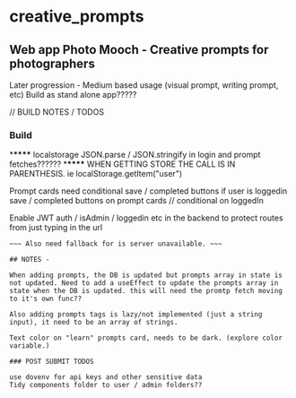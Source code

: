 # creative_prompts

## Web app Photo Mooch - Creative prompts for photographers

Later progression - Medium based usage (visual prompt, writing prompt, etc)
Build as stand alone app?????

// BUILD NOTES / TODOS

### Build

\***\*\*\*\*** localstorage JSON.parse / JSON.stringify in login and prompt fetches?????? \***\*\*\*\***
WHEN GETTING STORE THE CALL IS IN PARENTHESIS. ie localStorage.getItem("user")

Prompt cards need conditional save / completed buttons if user is loggedin
save / completed buttons on prompt cards // conditional on loggedIn

Enable JWT auth / isAdmin / loggedin etc in the backend to protect routes from just typing in the url

```On first load have the home page show a pop up explaining how to use the app, and what it is. ~~~~
~~~ Also need fallback for is server unavailable. ~~~

## NOTES -

When adding prompts, the DB is updated but prompts array in state is not updated. Need to add a useEffect to update the prompts array in state when the DB is updated. this will need the promtp fetch moving to it's own func??

Also adding prompts tags is lazy/not implemented (just a string input), it need to be an array of strings.

Text color on "learn" prompts card, needs to be dark. (explore color variable.)

### POST SUBMIT TODOS

use dovenv for api keys and other sensitive data
Tidy components folder to user / admin folders??
```
